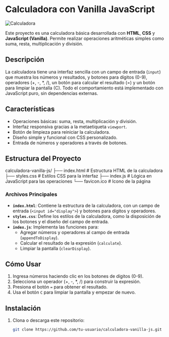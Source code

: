 # Calculadora con Vanilla JavaScript

![Calculadora](https://via.placeholder.com/150) <!-- Cambia por una captura de pantalla real si tienes una -->

Este proyecto es una calculadora básica desarrollada con **HTML**, **CSS** y **JavaScript (Vanilla)**. Permite realizar operaciones aritméticas simples como suma, resta, multiplicación y división.


## Descripción
La calculadora tiene una interfaz sencilla con un campo de entrada (`input`) que muestra los números y resultados, y botones para dígitos (0-9), operadores (+, -, *, /), un botón para calcular el resultado (=) y un botón para limpiar la pantalla (C). Todo el comportamiento está implementado con JavaScript puro, sin dependencias externas.

## Características
- Operaciones básicas: suma, resta, multiplicación y división.
- Interfaz responsiva gracias a la metaetiqueta `viewport`.
- Botón de limpieza para reiniciar la calculadora.
- Diseño simple y funcional con CSS personalizado.
- Entrada de números y operadores a través de botones.

## Estructura del Proyecto

calculadora-vanilla-js/
├── index.html       # Estructura HTML de la calculadora
├── styles.css       # Estilos CSS para la interfaz
├── index.js         # Lógica en JavaScript para las operaciones
└── favicon.ico      # Icono de la página



### Archivos Principales
- **`index.html`**: Contiene la estructura de la calculadora, con un campo de entrada (`<input id="display">`) y botones para dígitos y operadores.
- **`styles.css`**: Define los estilos de la calculadora, como la disposición de los botones y el diseño del campo de entrada.
- **`index.js`**: Implementa las funciones para:
  - Agregar números y operadores al campo de entrada (`appendToDisplay`).
  - Calcular el resultado de la expresión (`calculate`).
  - Limpiar la pantalla (`clearDisplay`).

## Cómo Usar
1. Ingresa números haciendo clic en los botones de dígitos (0-9).
2. Selecciona un operador (+, -, *, /) para construir la expresión.
3. Presiona el botón `=` para obtener el resultado.
4. Usa el botón `C` para limpiar la pantalla y empezar de nuevo.

## Instalación
1. Clona o descarga este repositorio:
   ```bash
   git clone https://github.com/tu-usuario/calculadora-vanilla-js.git